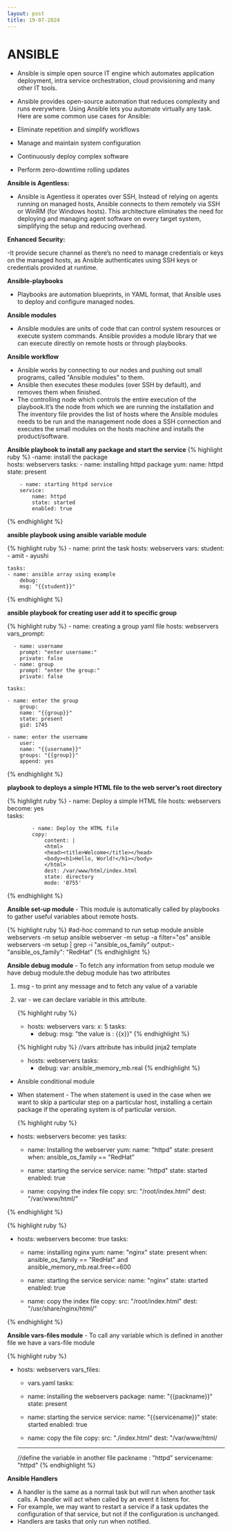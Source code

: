 ```yaml
---
layout: post
title: 19-07-2024
---
```


# ANSIBLE

- Ansible is simple open source IT engine which automates application deployment, intra service orchestration, cloud provisioning and many other IT tools.

- Ansible provides open-source automation that reduces complexity and runs everywhere. Using Ansible lets you automate virtually any task. Here are some common use cases for Ansible:

- Eliminate repetition and simplify workflows

- Manage and maintain system configuration

- Continuously deploy complex software

- Perform zero-downtime rolling updates

**Ansible is Agentless:**

- Ansible is Agentless it operates over SSH, Instead of relying on agents running on managed hosts, Ansible connects to them remotely via SSH or WinRM (for Windows hosts). This architecture eliminates the need for deploying and managing agent software on every target system, simplifying the setup and reducing overhead.

**Enhanced Security:**

-It provide secure channel as there’s no need to manage credentials or keys on the managed hosts, as Ansible authenticates using SSH keys or credentials provided at runtime.

**Ansible-playbooks**

- Playbooks are automation blueprints, in YAML format, that Ansible uses to deploy and configure managed nodes.

**Ansible modules**

- Ansible modules are units of code that can control system resources or execute system commands. Ansible provides a module library that we can execute directly on remote hosts or through playbooks. 


**Ansible workflow**

- Ansible works by connecting to our nodes and pushing out small programs, called "Ansible modules" to them.
-  Ansible then executes these modules (over SSH by default), and removes them when finished.
- The controlling node  which controls the entire execution of the playbook.It’s the node from which we are running the installation and The inventory file provides the list of hosts where the Ansible modules needs to be run and the management node does a SSH connection and executes the small modules on the hosts machine and installs the product/software.


**Ansible playbook to install any package and start the service**
  {% highlight ruby %}
   -name: install the package                                        
    hosts: webservers
    tasks:
        - name: installing httpd package
        yum:
            name: httpd
            state: present

        - name: starting httpd service
        service:
            name: httpd
            state: started
            enabled: true      
  {% endhighlight %}


**ansible playbook using ansible variable module**

  {% highlight ruby %}
    - name: print the task
    hosts: webservers
    vars:
        student:
        - amit
        - ayushi

    tasks:
    - name: ansible array using example
        debug:
        msg: "{{student}}"    
 {% endhighlight %}



**ansible playbook for creating user add it to specific group**
  
  {% highlight ruby %}
    - name: creating a group yaml file
    hosts: webservers
    vars_prompt:

      - name: username
        prompt: "enter username:"
        private: false  
      - name: group
        prompt: "enter the group:"
        private: false  

    tasks:

    - name: enter the group  
        group:
        name: "{{group}}"
        state: present
        gid: 1745

    - name: enter the username
        user:
        name: "{{username}}"
        groups: "{{group}}"
        append: yes   
    
 {% endhighlight %}


 **playbook to deploys a simple HTML file to the web server’s root directory**

  {% highlight ruby %}
      - name: Deploy a simple HTML file
        hosts: webservers
        become: yes  
        tasks:

            - name: Deploy the HTML file
            copy:
                content: |
                <html>
                <head><title>Welcome</title></head>
                <body><h1>Hello, World!</h1></body>
                </html>
                dest: /var/www/html/index.html
                state: directory
                mode: '0755'
      
  {% endhighlight %}

 **Ansible set-up module** - This module is automatically called by playbooks to gather useful variables about remote hosts.

   {% highlight ruby %}
    #ad-hoc command to run setup module
    ansible webservers -m setup
    ansible webserver -m setup -a filter="*os*"
    ansible webservers -m setup | grep -i "ansible_os_family"
    output:-
    "ansible_os_family": "RedHat"
   {% endhighlight %}


**Ansible debug module** - To fetch any information from setup module we have debug module.the debug module has two attributes
1. msg - to print any message and to fetch any value of a variable
2. var - we can declare variable in this attribute.


   {% highlight ruby %}
   - hosts: webservers
     vars:
       x: 5
     tasks:
      - debug:
          msg: "the value is : {{x}}"
   {% endhighlight %}


   {% highlight ruby %}
      //vars attribute has inbuild jinja2 template 
   - hosts: webservers
     tasks:
      - debug:
          var: ansible_memory_mb.real
   {% endhighlight %}

- Ansible conditional module

- When statement - The when statement is used in the case when we want to skip a particular step on a particular host, installing a certain package if the operating system is of particular version.
 

  {% highlight ruby %}
 - hosts: webservers
   become: yes
   tasks:
    - name: Installing the webserver
      yum:
       name: "httpd"
       state: present
      when: ansible_os_family == "RedHat"


   - name: starting the service
     service:
       name: "httpd"
       state: started
       enabled: true

   - name: copying the index file
     copy:
       src: "/root/index.html"
       dest: "/var/www/html/"
                                  
  {% endhighlight %}


 {% highlight ruby %}
 - hosts: webservers
  become: true
  tasks:
   - name: installing nginx
     yum:
       name: "nginx"
       state: present
     when: ansible_os_family == "RedHat" and ansible_memory_mb.real.free<=600


   - name: starting the service
     service:
       name: "nginx"
       state: started
       enabled: true

   - name: copy the index file
     copy:
       src: "/root/index.html"
       dest: "/usr/share/nginx/html/"

 {% endhighlight %}



**Ansible vars-files module** - To call any variable which is defined in another file we have a vars-file module

{% highlight ruby %}
- hosts: webservers
  vars_files:
   - vars.yaml
  tasks:
   - name: installing the webservers
     package:
       name: "{{packname}}"
       state: present

   - name: starting the service
     service:
       name: "{{servicename}}"
       state: started
       enabled: true

   - name: copy the file
     copy:
       src: "./index.html"
       dest: "/var/www/html/


    ---
    //define the variable in another file 
    packname : "httpd"
    servicename: "httpd"
 {% endhighlight %}


 **Ansible Handlers**
 - A handler is the same as a normal task but will run when another task calls. A handler will act when called by an event it listens for.
 - For example, we may want to restart a service if a task updates the configuration of that service, but not if the configuration is unchanged.
 - Handlers are tasks that only run when notified.

 






























 



